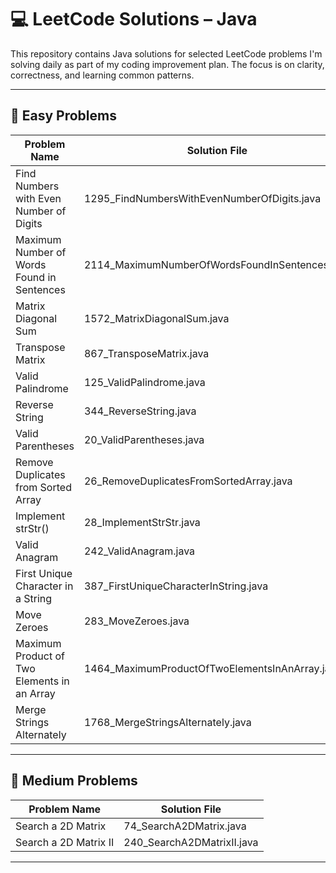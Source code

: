 # 💻 LeetCode Solutions – Java

This repository contains Java solutions for selected LeetCode problems I'm solving daily as part of my coding improvement plan. The focus is on clarity, correctness, and learning common patterns.

---

## 📂 Easy Problems

| Problem Name                                                                                                            | Solution File                                                     |
|-------------------------------------------------------------------------------------------------------------------------|-------------------------------------------------------------------|
| Find Numbers with Even Number of Digits                                                                                 | 1295_FindNumbersWithEvenNumberOfDigits.java                       |
| Maximum Number of Words Found in Sentences                                                                              | 2114_MaximumNumberOfWordsFoundInSentences.java                    |
| Matrix Diagonal Sum                                                                                                     | 1572_MatrixDiagonalSum.java                                       |
| Transpose Matrix                                                                                                        | 867_TransposeMatrix.java                                          |
| Valid Palindrome                                                                                                        | 125_ValidPalindrome.java                                          |
| Reverse String                                                                                                          | 344_ReverseString.java                                            |
| Valid Parentheses                                                                                                       | 20_ValidParentheses.java                                          |
| Remove Duplicates from Sorted Array                                                                                     | 26_RemoveDuplicatesFromSortedArray.java                           |
| Implement strStr()                                                                                                      | 28_ImplementStrStr.java                                           |
| Valid Anagram                                                                                                           | 242_ValidAnagram.java                                             |
| First Unique Character in a String                                                                                      | 387_FirstUniqueCharacterInString.java                             |
| Move Zeroes                                                                                                             | 283_MoveZeroes.java                                               |
| Maximum Product of Two Elements in an Array                                                                             | 1464_MaximumProductOfTwoElementsInAnArray.java                    |
| Merge Strings Alternately                                                                                               | 1768_MergeStringsAlternately.java                                 |

---

## 📂 Medium Problems

| Problem Name              | Solution File                            |
|--------------------------|------------------------------------------|
| Search a 2D Matrix       | 74_SearchA2DMatrix.java                  |
| Search a 2D Matrix II    | 240_SearchA2DMatrixII.java              |

---
